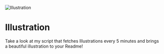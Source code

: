 ![Illustration](https://i.redd.it/ysccj1a47xqb1.jpg?width=100&height=100)

# Illustration
Take a look at my script that fetches Illustrations every 5 minutes and brings a beautiful illustration to your Readme!